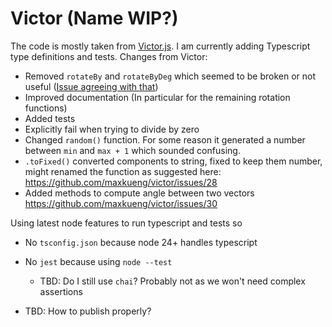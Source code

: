 # Victor (Name WIP?)

The code is mostly taken from [Victor.js](https://www.npmjs.com/package/victor). I am currently adding Typescript type definitions and tests.
Changes from Victor:

- Removed `rotateBy` and `rotateByDeg` which seemed to be broken or not useful ([Issue agreeing with that](https://github.com/maxkueng/victor/issues/37))
- Improved documentation (In particular for the remaining rotation functions)
- Added tests
- Explicitly fail when trying to divide by zero
- Changed `random()` function. For some reason it generated a number between `min` and `max + 1` which sounded confusing.
- `.toFixed()` converted components to string, fixed to keep them number, might renamed the function as suggested here: https://github.com/maxkueng/victor/issues/28
- Added methods to compute angle between two vectors https://github.com/maxkueng/victor/issues/30

Using latest node features to run typescript and tests so

- No `tsconfig.json` because node 24+ handles typescript
- No `jest` because using `node --test`
    - TBD: Do I still use `chai`? Probably not as we won't need complex assertions

- TBD: How to publish properly?
